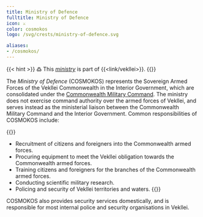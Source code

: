 ```yaml
---
title: Ministry of Defence
fulltitle: Ministry of Defence
icon: ⚔️
color: cosmokos
logo: /svg/crests/ministry-of-defence.svg

aliases:
- /cosmokos/
---
```

{{< hint >}}
߷ This *[ministry](/ministries/)* is part of {{<link/vekllei>}}.
{{</hint>}}

The *Ministry of Defence* (COSMOKOS) represents the Sovereign Armed Forces of the Vekllei Commonwealth in the Interior Government, which are consolidated under the [Commonwealth Military Command](/factbook/society/state/government/commonwealth/security/#commonwealth-military-command). The ministry does not exercise command authority over the armed forces of Vekllei, and serves instead as the ministerial liaison between the Commonwealth Military Command and the Interior Government. Common responsibilities of COSMOKOS include:

{{<hint panel>}}
* Recruitment of citizens and foreigners into the Commonwealth armed forces.
* Procuring equipment to meet the Vekllei obligation towards the Commonwealth armed forces.
* Training citizens and foreigners for the branches of the Commonwealth armed forces.
* Conducting scientific military research.
* Policing and security of Vekllei territories and waters.
{{</hint>}}

COSMOKOS also provides security services domestically, and is responsible for most internal police and security organisations in Vekllei.
